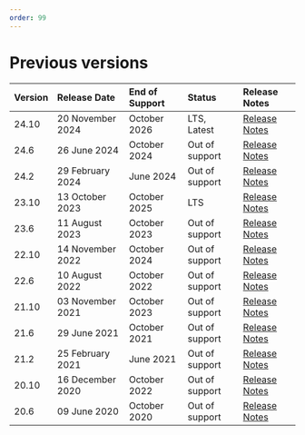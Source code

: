 ```yaml
---
order: 99
---
```


# Previous versions

| Version | Release Date     | End of Support | Status         | Release Notes                                                                                      |
|:--------|:-----------------|:---------------|:---------------|:---------------------------------------------------------------------------------------------------|
| 24.10   | 20 November 2024 | October 2026   | LTS, Latest    | [Release Notes](https://docs.kurrent.io/server/v24.10/release-schedule/release-notes)              |
| 24.6    | 26 June 2024     | October 2024   | Out of support | [Release Notes](https://docs.kurrent.io/server/v24.10/release-schedule/release-notes.html#_24-6-0) |
| 24.2    | 29 February 2024 | June 2024      | Out of support | [Release Notes](https://docs.kurrent.io/server/v24.10/release-schedule/release-notes.html#_24-2-0) |
| 23.10   | 13 October 2023  | October 2025   | LTS            | [Release Notes](https://docs.kurrent.io/server/v23.10/release-schedule/release-notes)              |
| 23.6    | 11 August 2023   | October 2023   | Out of support | [Release Notes](https://docs.kurrent.io/server/v23.10/release-schedule/release-notes.html#_23-6-0) |
| 22.10   | 14 November 2022 | October 2024   | Out of support | [Release Notes](https://docs.kurrent.io/server/v22.10/release-notes.html)                          |
| 22.6    | 10 August 2022   | October 2022   | Out of support | [Release Notes](https://docs.kurrent.io/server/v22.10/release-notes.html#_22-6-0)                  |
| 21.10   | 03 November 2021 | October 2023   | Out of support | [Release Notes](https://docs.kurrent.io/server/v23.10/release-schedule/release-notes)              |
| 21.6    | 29 June 2021     | October 2021   | Out of support | [Release Notes](https://github.com/EventStore/EventStore/releases/tag/oss-v21.6.0)                 |
| 21.2    | 25 February 2021 | June 2021      | Out of support | [Release Notes](https://github.com/EventStore/EventStore/releases/tag/oss-v21.2.0)                 |
| 20.10   | 16 December 2020 | October 2022   | Out of support | [Release Notes](https://github.com/EventStore/EventStore/releases/tag/oss-v20.10.0)                |
| 20.6    | 09 June 2020     | October 2020   | Out of support | [Release Notes](https://github.com/EventStore/EventStore/releases/tag/oss-v20.6.0)                 |
